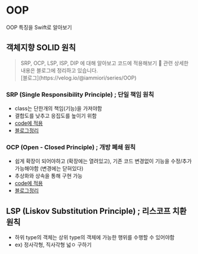 # OOP
OOP 특징을 Swift로 알아보기

## 객체지향 SOLID 원칙
<Blockquote>
SRP, OCP, LSP, ISP, DIP 에 대해 알아보고 코드에 적용해보기
📝 관련 상세한 내용은 블로그에 정리하고 있습니다. <br>
[블로그](https://velog.io/@iammiori/series/OOP)
</Blockquote>

### SRP (Single Responsibility Principle) ; 단일 책임 원칙
- class는 단한개의 책임(기능)을 가져야함
- 결합도를 낮추고 응집도를 높이기 위함
- [code에 적용](SOLID.playground/Pages/SRP.xcplaygroundpage/Contents.swift)
- [블로그정리](https://velog.io/@iammiori/SOLID-SRP)

### OCP (Open - Closed Principle) ; 개방 폐쇄 원칙
- 쉽게 확장이 되어야하고 (확장에는 열려있고), 기존 코드 변경없이 기능을 수정/추가 가능해야함 (변경에는 닫혀있다)
- 추상화와 상속을 통해 구현 가능
- [code에 적용](SOLID.playground/Pages/OCP.xcplaygroundpage/Contents.swift)
- [블로그정리](https://velog.io/@iammiori/SOLID-OCP)

## LSP (Liskov Substitution Principle) ; 리스코프 치환 원칙
- 하위 type의 객체는 상위 type의 객체에 가능한 행위를 수행할 수 있어야함
- ex) 정사각형, 직사각형 넓ㅇ 구하기 
